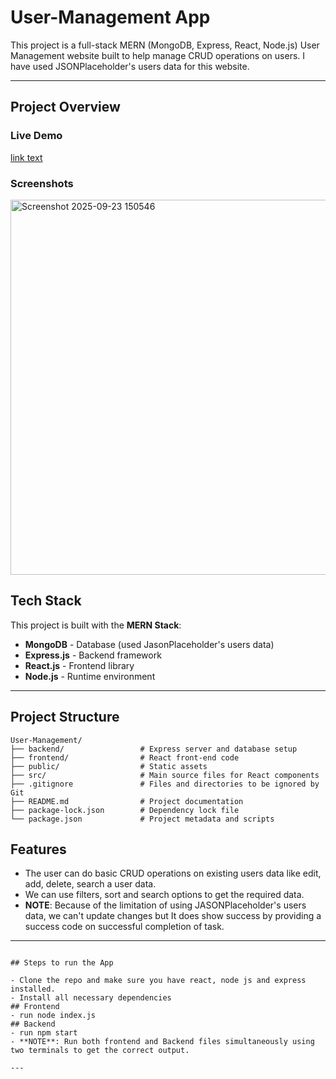 # User-Management App

 This project is a full-stack MERN (MongoDB, Express, React, Node.js) User Management website built to help manage CRUD operations on users. I have used JSONPlaceholder's users data for this website.

---

## Project Overview

### Live Demo
[link text](https://nimomach.github.io/User-Management-App/)

### Screenshots
<img width="600" height="600" alt="Screenshot 2025-09-23 150546" src="https://github.com/user-attachments/assets/aef4a75c-2365-46a8-9a2b-e71aebdd1ca8" />



## Tech Stack

This project is built with the **MERN Stack**:

- **MongoDB** - Database (used JasonPlaceholder's users data)
- **Express.js** - Backend framework
- **React.js** - Frontend library
- **Node.js** - Runtime environment

---

## Project Structure

```
User-Management/
├── backend/                 # Express server and database setup
├── frontend/                # React front-end code
├── public/                  # Static assets
├── src/                     # Main source files for React components
├── .gitignore               # Files and directories to be ignored by Git
├── README.md                # Project documentation
├── package-lock.json        # Dependency lock file
└── package.json             # Project metadata and scripts
```

## Features

- The user can do basic CRUD operations on existing users data like edit, add, delete, search a user data.
- We can use filters, sort and search options to get the required data.
- **NOTE**: Because of the limitation of using JASONPlaceholder's users data, we can't update changes but It does show success by providing a success code on successful completion of task.

---
```

## Steps to run the App

- Clone the repo and make sure you have react, node js and express installed.
- Install all necessary dependencies
## Frontend
- run node index.js
## Backend
- run npm start
- **NOTE**: Run both frontend and Backend files simultaneously using two terminals to get the correct output.

---



